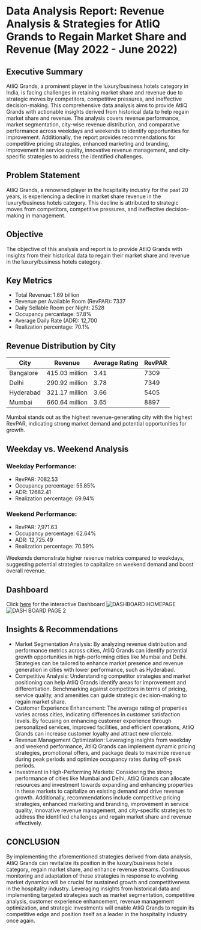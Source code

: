 # Data Analysis Report: Revenue Analysis & Strategies for AtliQ Grands to Regain Market Share and Revenue (May 2022 - June 2022)
## Executive Summary
AtliQ Grands, a prominent player in the luxury/business hotels category in India, is facing challenges in retaining market share and revenue due to strategic moves by competitors, competitive pressures, and ineffective decision-making. This comprehensive data analysis aims to provide AtliQ Grands with actionable insights derived from historical data to help regain market share and revenue. The analysis covers revenue performance, market segmentation, city-wise revenue distribution, and comparative performance across weekdays and weekends to identify opportunities for improvement. Additionally, the report provides recommendations for competitive pricing strategies, enhanced marketing and branding, improvement in service quality, innovative revenue management, and city-specific strategies to address the identified challenges.

## Problem Statement
AtliQ Grands, a renowned player in the hospitality industry for the past 20 years, is experiencing a decline in market share revenue in the luxury/business hotels category. This decline is attributed to strategic moves from competitors, competitive pressures, and ineffective decision-making in management.

## Objective
The objective of this analysis and report is to provide AtliQ Grands with insights from their historical data to regain their market share and revenue in the luxury/business hotels category.

## Key Metrics
- Total Revenue: 1.69 billion
- Revenue per Available Room (RevPAR): 7337
- Daily Sellable Room per Night: 2528
- Occupancy percantage: 57.8%
- Average Daily Rate (ADR): 12,700
- Realization percentage: 70.1%

## Revenue Distribution by City
|City        | Revenue        | Average Rating | RevPAR|
|------------|----------------|----------------|-------|
|Bangalore   | 415.03 million | 3.41           | 7309  |
|Delhi       | 290.92 million | 3.78           | 7349  |
|Hyderabad   | 321.17 million | 3.66           | 5405  |
|Mumbai      | 660.64 million | 3.65           | 8897  |

Mumbai stands out as the highest revenue-generating city with the highest RevPAR, indicating strong market demand and potential opportunities for growth.

## Weekday vs. Weekend Analysis
### Weekday Performance:
- RevPAR: 7082.53
- Occupancy percentage: 55.85%
- ADR: 12682.41
- Realization percentage: 69.94%

### Weekend Performance:
- RevPAR: 7,971.63
- Occupancy percentage: 62.64%
- ADR: 12,725.49
- Realization percentage: 70.59%

Weekends demonstrate higher revenue metrics compared to weekdays, suggesting potential strategies to capitalize on weekend demand and boost overall revenue.

## Dashboard
Click [here](https://app.powerbi.com/view?r=eyJrIjoiYzZlNmZmMWYtNWZkZi00NjhhLThhY2EtZGQyNTRkZDM1ZGQ4IiwidCI6ImRmODY3OWNkLWE4MGUtNDVkOC05OWFjLWM4M2VkN2ZmOTVhMCJ9) for the interactive Dashboard
![DASHBOARD HOMEPAGE](https://github.com/Adesugba1/AtliQ-Revenue-Analysis/assets/143879001/677ae6cb-0de7-4b42-837b-7be4b2c7ca5c)
![DASH BOARD PAGE 2](https://github.com/Adesugba1/AtliQ-Revenue-Analysis/assets/143879001/808edc20-e065-4ab3-874a-ce24fada1001)


## Insights & Recommendations
- Market Segmentation Analysis: By analyzing revenue distribution and performance metrics across cities, AtliQ Grands can identify potential growth opportunities in high-performing cities like Mumbai and Delhi. Strategies can be tailored to enhance market presence and revenue generation in cities with lower performance, such as Hyderabad.
- Competitive Analysis: Understanding competitor strategies and market positioning can help AtliQ Grands identify areas for improvement and differentiation. Benchmarking against competitors in terms of pricing, service quality, and amenities can guide strategic decision-making to regain market share.
- Customer Experience Enhancement: The average rating of properties varies across cities, indicating differences in customer satisfaction levels. By focusing on enhancing customer experience through personalized services, improved facilities, and efficient operations, AtliQ Grands can increase customer loyalty and attract new clientele.
- Revenue Management Optimization: Leveraging insights from weekday and weekend performance, AtliQ Grands can implement dynamic pricing strategies, promotional offers, and package deals to maximize revenue during peak periods and optimize occupancy rates during off-peak periods.
- Investment in High-Performing Markets: Considering the strong performance of cities like Mumbai and Delhi, AtliQ Grands can allocate resources and investment towards expanding and enhancing properties in these markets to capitalize on existing demand and drive revenue growth. Additionally, recommendations include competitive pricing strategies, enhanced marketing and branding, improvement in service quality, innovative revenue management, and city-specific strategies to address the identified challenges and regain market share and revenue effectively.

## CONCLUSION
By implementing the aforementioned strategies derived from data analysis, AtliQ Grands can revitalize its position in the luxury/business hotels category, regain market share, and enhance revenue streams. Continuous monitoring and adaptation of these strategies in response to evolving market dynamics will be crucial for sustained growth and competitiveness in the hospitality industry. Leveraging insights from historical data and implementing targeted strategies such as market segmentation, competitive analysis, customer experience enhancement, revenue management optimization, and strategic investments will enable AtliQ Grands to regain its competitive edge and position itself as a leader in the hospitality industry once again.


